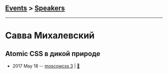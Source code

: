 ## [Events](../README.md) > [Speakers](../speakers.md)
---

# Савва Михалевский

## Atomic CSS в дикой природе
- 2017 May 18 -- [moscowcss 3](https://www.youtube.com/watch?v=MyPU8bqvDzY)  | [:notebook:](http://css.moscow/3/wild-atomic.pdf)  

